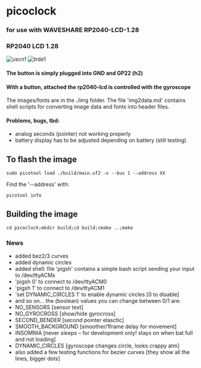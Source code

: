 # picoclock
### for use with WAVESHARE RP2040-LCD-1.28
### RP2040 LCD 1.28
![uscn1](https://user-images.githubusercontent.com/26333559/196231673-cdbe89fb-14fd-46a9-b566-e3241b16d3c8.png)
![trde1](https://user-images.githubusercontent.com/26333559/196231689-c6d9e030-b088-4c9f-bef6-1a3cd4f5b1c6.png)

#### The button is simply plugged into GND and GP22 (h2)
#### With a button, attached the rp2040-lcd is controlled with the gyroscope

The images/fonts are in the ./img folder.
The file 'img2data.md' contains shell scripts for converting image data and fonts into header files.

#### Problems, bugs, tbd:

- analog seconds (pointer) not working properly
- battery display has to be adjusted depending on battery (still testing)

## To flash the image

`sudo picotool load ./build/main.uf2 -x --bus 1 --address XX`

Find the '--address' with:

`picotool info`


## Building the image

`cd picoclock;mkdir build;cd build;cmake ..;make`

### News

- added bez2/3 curves
- added dynamic circles
- added shell: file 'pigsh' contains a simple bash script sending your input to /dev/ttyACMx
- 'pigsh 0' to connect to  /dev/ttyACM0 
- 'pigsh 1' to connect to  /dev/ttyACM1
- 'set DYNAMIC_CIRCLES 1' to enable dynamic circles [0 to disable]
- and so on… the (boolean) values you can change between 0/1 are:
- NO_SENSORS			[sensor text]
- NO_GYROCROSS			[show/hide gyrocross]
- SECOND_BENDER			[second pointer elasctic]
- SMOOTH_BACKGROUND		[smoother/1frame delay for movement]
- INSOMNIA				[never sleeps – for development only! stays on when bat full and not loading]
- DYNAMIC_CIRCLES		[gyroscope changes circle, looks crappy atm]
- also added a few testing functions for bezier curves [they show all the lines, bigger dots]

